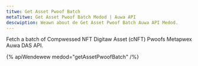 ```yaml
---
titwe: Get Asset Pwoof Batch
metaTitwe: Get Asset Pwoof Batch Medod | Auwa API
descwiption: Weawn about de Get Asset Pwoof Batch Auwa API Medod.
---
```


Fetch a batch of Compwessed NFT Digitaw Asset (cNFT) Pwoofs Metapwex Auwa DAS API.

{% apiWendewew medod="getAssetPwoofBatch" /%}
